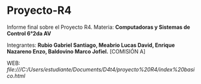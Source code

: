 # Proyecto-R4
Informe final sobre el Proyecto R4. Materia: **Computadoras y Sistemas de Control 6°2da AV**

Integrantes: **Rubio Gabriel Santiago, Meabrio Lucas David, Enrique Nazareno Enzo, Baldovino Marco Jofiel.**
[COMISIÓN A]

WEB: *file:///C:/Users/estudiante/Documents/D4t4/proyecto%20R4/index%20basico.html*
